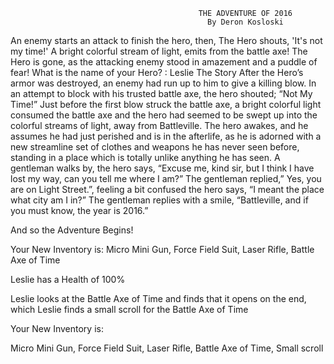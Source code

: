                                               THE ADVENTURE OF 2016
                                                By Deron Kosloski

An enemy starts an attack to finish the hero, then, The Hero shouts, 'It's not my time!'
A bright colorful stream of light, emits from the battle axe!
The Hero is gone, as the attacking enemy stood in amazement and a puddle of fear!
What is the name of your Hero? : Leslie
                                                The Story
After the Hero’s armor was destroyed, an enemy had run up to him to give a killing blow. In an attempt to block with his trusted battle axe, the hero shouted; “Not My Time!” Just before the first blow struck the battle axe, a bright colorful light consumed the battle axe and the hero had seemed to be swept up into the colorful streams of light, away from Battleville. 
	The hero awakes, and he assumes he had just perished and is in the afterlife, as he is adorned with a new streamline set of clothes and weapons he has never seen before, standing in a place which is totally unlike anything he has seen. A gentleman walks by, the hero says, “Excuse me, kind sir, but I think I have lost my way, can you tell me where I am?” The gentleman replied,” Yes, you are on Light Street.”, feeling a bit confused the hero says, “I meant the place what city am I in?” The gentleman replies with a smile, “Battleville, and if you must know, the year is 2016.”
	
And so the Adventure Begins!

Your New Inventory is:
  Micro Mini Gun,
  Force Field Suit,
  Laser Rifle,
  Battle Axe of Time
  
Leslie has a Health of 100%

Leslie looks at the Battle Axe of Time and finds that it opens on the end, which
Leslie finds a small scroll for the Battle Axe of Time

Your New Inventory is:

  Micro Mini Gun,
  Force Field Suit,
  Laser Rifle,
  Battle Axe of Time,
  Small scroll

